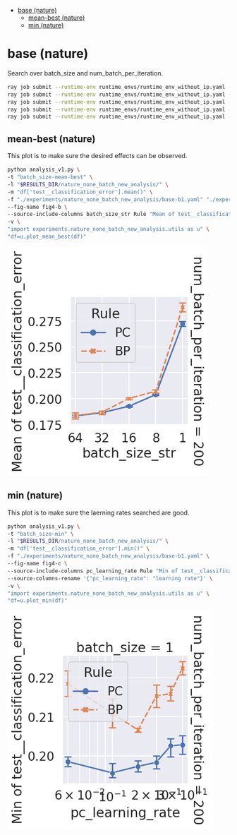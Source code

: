 <!-- TOC -->

-   [base (nature)](#base-nature)
    -   [mean-best (nature)](#mean-best-nature)
    -   [min (nature)](#min-nature)

<!-- /TOC -->

# base (nature)

Search over batch_size and num_batch_per_iteration.

```bash
ray job submit --runtime-env runtime_envs/runtime_env_without_ip.yaml --address $pssr -- python main.py -c nature_none_batch_new_analysis/base-b1
ray job submit --runtime-env runtime_envs/runtime_env_without_ip.yaml --address $pssr -- python main.py -c nature_none_batch_new_analysis/base-b8
ray job submit --runtime-env runtime_envs/runtime_env_without_ip.yaml --address $pssr -- python main.py -c nature_none_batch_new_analysis/base-b16
ray job submit --runtime-env runtime_envs/runtime_env_without_ip.yaml --address $pssr -- python main.py -c nature_none_batch_new_analysis/base-b32
ray job submit --runtime-env runtime_envs/runtime_env_without_ip.yaml --address $pssr -- python main.py -c nature_none_batch_new_analysis/base-b64
```

<!-- ## mean

This plot is to make sure the laerning rates searched are good.

```bash
python analysis_v1.py \
-t "batch_size-mean" \
-l "$RESULTS_DIR/nature_none_batch_new_analysis/" \
-m "df['test__classification_error'].mean()" \
-f "./experiments/nature_none_batch_new_analysis/base-b1.yaml" "./experiments/nature_none_batch_new_analysis/base-b8.yaml" "./experiments/nature_none_batch_new_analysis/base-b16.yaml" "./experiments/nature_none_batch_new_analysis/base-b32.yaml" "./experiments/nature_none_batch_new_analysis/base-b64.yaml" \
-v \
"import experiments.nature_none_batch_new_analysis.utils as u" \
"u.plot_mean(df)"
```

![](./batch_size-mean-.png) -->

## mean-best (nature)

This plot is to make sure the desired effects can be observed.

```bash
python analysis_v1.py \
-t "batch_size-mean-best" \
-l "$RESULTS_DIR/nature_none_batch_new_analysis/" \
-m "df['test__classification_error'].mean()" \
-f "./experiments/nature_none_batch_new_analysis/base-b1.yaml" "./experiments/nature_none_batch_new_analysis/base-b8.yaml" "./experiments/nature_none_batch_new_analysis/base-b16.yaml" "./experiments/nature_none_batch_new_analysis/base-b32.yaml" "./experiments/nature_none_batch_new_analysis/base-b64.yaml" \
--fig-name fig4-b \
--source-include-columns batch_size_str Rule "Mean of test__classification_error" seed \
-v \
"import experiments.nature_none_batch_new_analysis.utils as u" \
"df=u.plot_mean_best(df)"
```

![](./batch_size-mean-best-.png)

## min (nature)

This plot is to make sure the laerning rates searched are good.

```bash
python analysis_v1.py \
-t "batch_size-min" \
-l "$RESULTS_DIR/nature_none_batch_new_analysis/" \
-m "df['test__classification_error'].min()" \
-f "./experiments/nature_none_batch_new_analysis/base-b1.yaml" \
--fig-name fig4-c \
--source-include-columns pc_learning_rate Rule "Min of test__classification_error" seed \
--source-columns-rename '{"pc_learning_rate": "learning rate"}' \
-v \
"import experiments.nature_none_batch_new_analysis.utils as u" \
"df=u.plot_min(df)"
```

![](./batch_size-min-.png)

<!-- ## curve

```bash
python analysis_v1.py \
-t "batch_size-curve" \
-l "$RESULTS_DIR/nature_none_batch_new_analysis/" \
-m "compress_plot('test__classification_error','training_iteration')" "df['test__classification_error'].mean()" \
-f "./experiments/nature_none_batch_new_analysis/base-b1.yaml" \
-v \
"import experiments.nature_none_batch_new_analysis.utils as u" \
"u.plot_curve(df)"
```

![](./batch_size-curve-.png)

But this is hard to produce as well. But no need any more as we can use search_depth for this. -->

<!-- # base-50 (deprecated)

Search over batch_size. Fixing num_batch_per_iteration to 50.

```bash
/* master */
CUDA_VISIBLE_DEVICES=0,1 ray job submit --runtime-env runtime_envs/runtime_env_without_ip.yaml --address $pssr -- python main.py -c nature_none_batch_new_analysis/base-50-b1

/* mater */
CUDA_VISIBLE_DEVICES=3 ray job submit --runtime-env runtime_envs/runtime_env_without_ip.yaml --address $pssr -- python main.py -c nature_none_batch_new_analysis/base-50-b8

/* master */
CUDA_VISIBLE_DEVICES=3 ray job submit --runtime-env runtime_envs/runtime_env_without_ip.yaml --address $pssr -- python main.py -c nature_none_batch_new_analysis/base-50-b32

/* master */
CUDA_VISIBLE_DEVICES=1,3 ray job submit --runtime-env runtime_envs/runtime_env_without_ip.yaml --address $pssr -- python main.py -c nature_none_batch_new_analysis/base-50-b48

/* master */
CUDA_VISIBLE_DEVICES=0,1,2,3 ray job submit --runtime-env runtime_envs/runtime_env_without_ip.yaml --address $pssr -- python main.py -c nature_none_batch_new_analysis/base-50-b64

/* master */
CUDA_VISIBLE_DEVICES=0,1,2,3 ray job submit --runtime-env runtime_envs/runtime_env_without_ip.yaml --address $pssr -- python main.py -c nature_none_batch_new_analysis/base-50-b128
```

## mean

```bash
python analysis_v1.py \
-t "batch_size-50-mean" \
-l "$RESULTS_DIR/nature_none_batch_new_analysis/" \
-m "df['test__classification_error'].mean()" \
-f "./experiments/nature_none_batch_new_analysis/base-50-b1.yaml" "./experiments/nature_none_batch_new_analysis/base-50-b8.yaml" "./experiments/nature_none_batch_new_analysis/base-50-b32.yaml" "./experiments/nature_none_batch_new_analysis/base-50-b48.yaml" "./experiments/nature_none_batch_new_analysis/base-50-b64.yaml" "./experiments/nature_none_batch_new_analysis/base-50-b128.yaml" \
-v \
"import experiments.nature_none_batch_new_analysis.utils as u" \
"u.plot_mean(df)"
```

![](./batch_size-50-mean-.png)

## mean-best

```bash
python analysis_v1.py \
-t "batch_size-50-mean-best" \
-l "$RESULTS_DIR/nature_none_batch_new_analysis/" \
-m "df['test__classification_error'].mean()" \
-f "./experiments/nature_none_batch_new_analysis/base-50-b1.yaml" "./experiments/nature_none_batch_new_analysis/base-50-b8.yaml" "./experiments/nature_none_batch_new_analysis/base-50-b32.yaml" "./experiments/nature_none_batch_new_analysis/base-50-b48.yaml" "./experiments/nature_none_batch_new_analysis/base-50-b64.yaml" "./experiments/nature_none_batch_new_analysis/base-50-b128.yaml" \
-v \
"import experiments.nature_none_batch_new_analysis.utils as u" \
"u.plot_mean_best(df)"
```

![](./batch_size-50-mean-best-.png)

## curve-best

```bash
python analysis_v1.py \
-t "batch_size-50-curve-best" \
-l "$RESULTS_DIR/nature_none_batch_new_analysis/" \
-m "compress_plot('test__classification_error','training_iteration')" "df['test__classification_error'].mean()" \
-f "./experiments/nature_none_batch_new_analysis/base-50-b1.yaml" "./experiments/nature_none_batch_new_analysis/base-50-b8.yaml" "./experiments/nature_none_batch_new_analysis/base-50-b32.yaml" "./experiments/nature_none_batch_new_analysis/base-50-b64.yaml" \
-v \
"import experiments.nature_none_batch_new_analysis.utils as u" \
"u.plot_curve_best(df)"
```

![](./batch_size-50-curve-best-.png) -->
